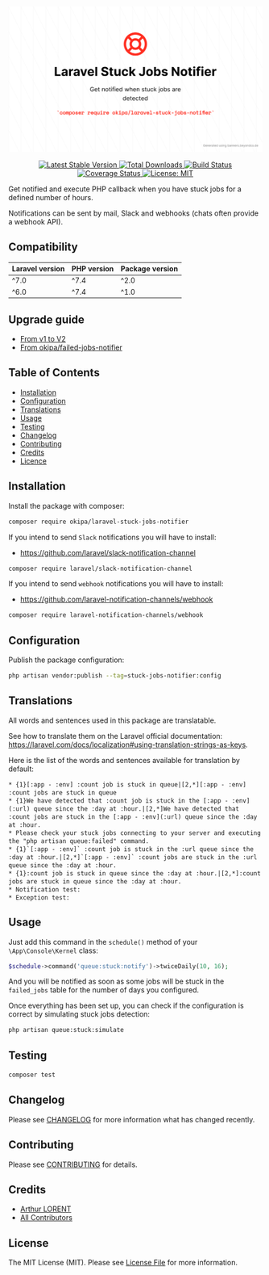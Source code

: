 ![Laravel Stuck Jobs Notifier](/docs/laravel-stuck-jobs-notifier.png)
<p align="center">
    <a href="https://github.com/Okipa/laravel-stuck-jobs-notifier/releases" title="Latest Stable Version">
        <img src="https://img.shields.io/github/release/Okipa/laravel-stuck-jobs-notifier.svg?style=flat-square" alt="Latest Stable Version">
    </a>
    <a href="https://packagist.org/packages/Okipa/laravel-stuck-jobs-notifier" title="Total Downloads">
        <img src="https://img.shields.io/packagist/dt/okipa/laravel-stuck-jobs-notifier.svg?style=flat-square" alt="Total Downloads">
    </a>
    <a href="https://github.com/Okipa/laravel-stuck-jobs-notifier/actions" title="Build Status">
        <img src="https://github.com/Okipa/laravel-stuck-jobs-notifier/workflows/CI/badge.svg" alt="Build Status">
    </a>
    <a href="https://coveralls.io/github/Okipa/laravel-stuck-jobs-notifier?branch=master" title="Coverage Status">
        <img src="https://coveralls.io/repos/github/Okipa/laravel-stuck-jobs-notifier/badge.svg?branch=master" alt="Coverage Status">
    </a>
    <a href="https://img.shields.io/badge/License-MIT-blue.svg" title="License: MIT">
        <img src="https://img.shields.io/badge/License-MIT-blue.svg" alt="License: MIT">
    </a>
</p>

Get notified and execute PHP callback when you have stuck jobs for a defined number of hours.
  
Notifications can be sent by mail, Slack and webhooks (chats often provide a webhook API).

## Compatibility

| Laravel version | PHP version | Package version |
|---|---|---|
| ^7.0 | ^7.4 | ^2.0 |
| ^6.0 | ^7.4 | ^1.0 |

## Upgrade guide

* [From v1 to V2](/docs/upgrade-guides/from-v1-to-v2.md)
* [From okipa/failed-jobs-notifier](/docs/upgrade-guides/from-failed-job-notifier.md)

## Table of Contents
* [Installation](#installation)
* [Configuration](#configuration)
* [Translations](#translations)
* [Usage](#usage)
* [Testing](#testing)
* [Changelog](#changelog)
* [Contributing](#contributing)
* [Credits](#credits)
* [Licence](#license)

## Installation

Install the package with composer:

```bash
composer require okipa/laravel-stuck-jobs-notifier
```

If you intend to send `Slack` notifications you will have to install:

* https://github.com/laravel/slack-notification-channel

```bash
composer require laravel/slack-notification-channel
```

If you intend to send `webhook` notifications you will have to install:

* https://github.com/laravel-notification-channels/webhook

```bash
composer require laravel-notification-channels/webhook
```

## Configuration
  
Publish the package configuration: 

```bash
php artisan vendor:publish --tag=stuck-jobs-notifier:config
```

## Translations

All words and sentences used in this package are translatable.

See how to translate them on the Laravel official documentation: https://laravel.com/docs/localization#using-translation-strings-as-keys.

Here is the list of the words and sentences available for translation by default:

```text
* {1}[:app - :env] :count job is stuck in queue|[2,*][:app - :env] :count jobs are stuck in queue
* {1}We have detected that :count job is stuck in the [:app - :env](:url) queue since the :day at :hour.|[2,*]We have detected that :count jobs are stuck in the [:app - :env](:url) queue since the :day at :hour.
* Please check your stuck jobs connecting to your server and executing the "php artisan queue:failed" command.
* {1}`[:app - :env]` :count job is stuck in the :url queue since the :day at :hour.|[2,*]`[:app - :env]` :count jobs are stuck in the :url queue since the :day at :hour.
* {1}:count job is stuck in queue since the :day at :hour.|[2,*]:count jobs are stuck in queue since the :day at :hour.
* Notification test:
* Exception test:
```

## Usage

Just add this command in the `schedule()` method of your `\App\Console\Kernel` class:

```php
$schedule->command('queue:stuck:notify')->twiceDaily(10, 16);
```

And you will be notified as soon as some jobs will be stuck in the `failed_jobs` table for the number of days you configured.

Once everything has been set up, you can check if the configuration is correct by simulating stuck jobs detection:

```bash
php artisan queue:stuck:simulate
```

## Testing

```bash
composer test
```

## Changelog

Please see [CHANGELOG](CHANGELOG.md) for more information what has changed recently.

## Contributing

Please see [CONTRIBUTING](CONTRIBUTING.md) for details.

## Credits

* [Arthur LORENT](https://github.com/okipa)
* [All Contributors](../../contributors)

## License

The MIT License (MIT). Please see [License File](LICENSE.md) for more information.
